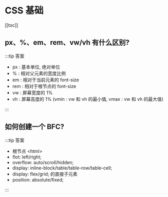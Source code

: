 # CSS 基础

[[toc]]

## px、%、em、rem、vw/vh 有什么区别?

:::tip 答案

- px : 基本单位, 绝对单位
- % : 相对父元素的宽度比例
- em : 相对于当前元素的 font-size
- rem : 相对于根节点的 font-size
- vw : 屏幕宽度的 1%
- vh : 屏幕高度的 1% (vmin : vw 和 vh 的最小值, vmax : vw 和 vh 的最大值)

:::

## 如何创建一个 BFC?

:::tip 答案

- 根节点 &lt;html&gt;
- flot: left/right;
- overflow: auto/scroll/hidden;
- display: inline-block/table/table-row/table-cell;
- display: flex/grid; 的直接子元素
- position: absolute/fixed;

:::
